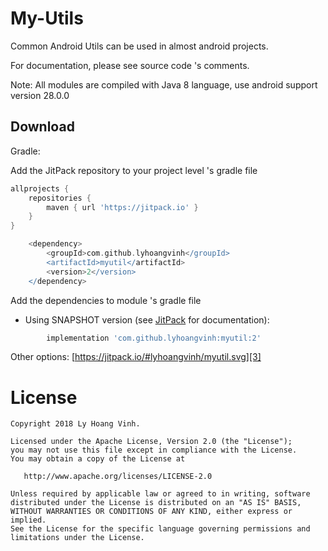 My-Utils
========

Common Android Utils can be used in almost android projects.

For documentation, please see source code 's comments.

Note: All modules are compiled with Java 8 language, use android support version 28.0.0

Download
--------

Gradle:

Add the JitPack repository to your project level 's gradle file

```groovy
allprojects {
    repositories {
        maven { url 'https://jitpack.io' }
    }
}
```

```groovy
	<dependency>
	    <groupId>com.github.lyhoangvinh</groupId>
	    <artifactId>myutil</artifactId>
	    <version>2</version>
	</dependency>
 ```
Add the dependencies to module 's gradle file

* Using SNAPSHOT version (see [JitPack][2] for documentation):
```groovy
        implementation 'com.github.lyhoangvinh:myutil:2'
```

Other options:  [https://jitpack.io/#lyhoangvinh/myutil.svg][3]  

License
=======

    Copyright 2018 Ly Hoang Vinh.

    Licensed under the Apache License, Version 2.0 (the "License");
    you may not use this file except in compliance with the License.
    You may obtain a copy of the License at

       http://www.apache.org/licenses/LICENSE-2.0

    Unless required by applicable law or agreed to in writing, software
    distributed under the License is distributed on an "AS IS" BASIS,
    WITHOUT WARRANTIES OR CONDITIONS OF ANY KIND, either express or implied.
    See the License for the specific language governing permissions and
    limitations under the License.

[1]: https://github.com/lyhoangvinh/myutils/
[2]: https://jitpack.io/docs/#snapshots
[3]: https://jitpack.io/#lyhoangvinh/myutils

